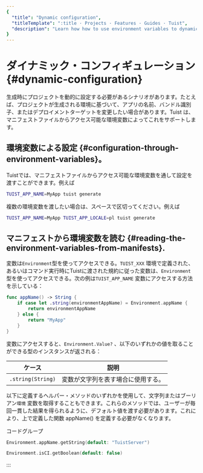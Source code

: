 ```yaml
---
{
  "title": "Dynamic configuration",
  "titleTemplate": ":title · Projects · Features · Guides · Tuist",
  "description": "Learn how how to use environment variables to dynamically configure your project."
}
---
```

# ダイナミック・コンフィギュレーション {#dynamic-configuration}

生成時にプロジェクトを動的に設定する必要があるシナリオがあります。たとえば、プロジェクトが生成される環境に基づいて、アプリの名前、バンドル識別子、またはデプロイメントターゲットを変更したい場合があります。Tuist
は、マニフェストファイルからアクセス可能な環境変数によってこれをサポートします。

## 環境変数による設定 {#configuration-through-environment-variables}。

Tuistでは、マニフェストファイルからアクセス可能な環境変数を通して設定を渡すことができます。例えば

```bash
TUIST_APP_NAME=MyApp tuist generate
```

複数の環境変数を渡したい場合は、スペースで区切ってください。例えば

```bash
TUIST_APP_NAME=MyApp TUIST_APP_LOCALE=pl tuist generate
```

## マニフェストから環境変数を読む {#reading-the-environment-variables-from-manifests}.

変数は<LocalizedLink href="/references/project-description/enums/environment">`Environment`</LocalizedLink>型を使ってアクセスできる。`TUIST_XXX`
環境で定義された、あるいはコマンド実行時にTuistに渡された規約に従った変数は、`Environment`
型を使ってアクセスできる。次の例は`TUIST_APP_NAME` 変数にアクセスする方法を示している：

```swift
func appName() -> String {
    if case let .string(environmentAppName) = Environment.appName {
        return environmentAppName
    } else {
        return "MyApp"
    }
}
```

変数にアクセスすると、`Environment.Value?` 、以下のいずれかの値を取ることができる型のインスタンスが返される：

| ケース               | 説明                |
| ----------------- | ----------------- |
| `.string(String)` | 変数が文字列を表す場合に使用する。 |

以下に定義するヘルパー・メソッドのいずれかを使用して、文字列またはブーリアン`環境`
変数を取得することもできます。これらのメソッドでは、ユーザーが毎回一貫した結果を得られるように、デフォルト値を渡す必要があります。これにより、上で定義した関数
appName() を定義する必要がなくなります。

コードグループ

```swift [String]
Environment.appName.getString(default: "TuistServer")
```

```swift [Boolean]
Environment.isCI.getBoolean(default: false)
```
:::
